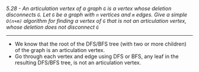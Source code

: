 *5.28 - An articulation vertex of a graph `G` is a vertex whose deletion disconnects `G`. Let `G` be a graph with `n` vertices and `m` edges. Give a simple `O(n+m)` algorithm for finding a vertex of `G` that is not an articulation vertex, whose deletion does not disconnect `G`*  
***
- We know that the root of the DFS/BFS tree (with two or more children) of the graph is an articulation vertex.
- Go through each vertex and edge using DFS or BFS, any leaf in the resulting DFS/BFS tree, is not an articulation vertex.
